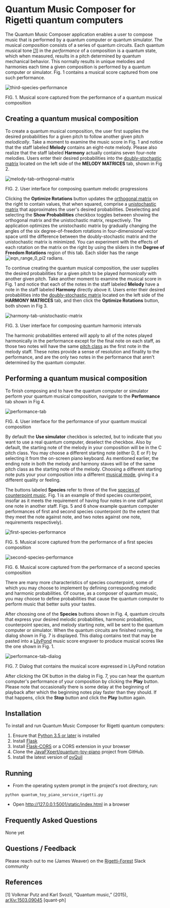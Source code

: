 # Quantum Music Composer for Rigetti quantum computers

The Quantum Music Composer application enables a user to compose music that is performed by a quantum computer or quantum simulator. The musical *composition* consists of a series of quantum circuits. Each quantum musical tone [[1]](#references) in the *performance* of a composition is a quantum state, which when measured, results in a pitch determined by quantum mechanical behavior. This normally results in unique melodies and harmonies each time a given composition is performed by a quantum computer or simulator. Fig. 1 contains a musical score captured from one such performance.

![third-species-performance](docimages/third-species-performance.png)

FIG. 1. Musical score captured from the performance of a quantum musical composition



## Creating a quantum musical composition

To create a quantum musical composition, the user first supplies the desired probabilities for a given pitch to follow another given pitch *melodically*. Take a moment to examine the music score in Fig. 1 and notice that the staff labeled **Melody** contains an eight-note melody. Please also realize that the staff labeled **Harmony** actually contains seven four-note melodies.  Users enter their desired probabilities into the [doubly-stochastic matrix](https://en.wikipedia.org/wiki/Doubly_stochastic_matrix) located on the left side of the **MELODY MATRICES** tab, shown in Fig 2. 

![melody-tab-orthogonal-matrix](docimages/melody-tab-orthogonal-matrix.png)

FIG. 2. User interface for composing quantum melodic progressions



Clicking the **Optimize Rotations** button updates the [orthogonal matrix](https://en.wikipedia.org/wiki/Orthogonal_matrix) on the right to contain values, that when squared, comprise a [unistochastic matrix](https://en.wikipedia.org/wiki/Unistochastic_matrix) that approximates the user's desired probabilities. Deselecting and selecting the **Show Probabilities** checkbox toggles between showing the orthogonal matrix and the unistochastic matrix, respectively. The application optimizes the unistochastic matrix by gradually changing the angles of the six degree-of-freedom rotations in four-dimensional vector space until the difference between the doubly-stochastic matrix and the unistochastic matrix is minimized.  You can experiment with the effects of each rotation on the matrix on the right by using the sliders in the **Degree of Freedom Rotations** region of this tab. Each slider has the range ![eqn_range_0_pi2](docimages/eqn_range_0_pi2.gif) radians.

To continue creating the quantum musical composition, the user supplies the desired probabilities for a given pitch to be played *harmonically* with another given pitch. Take another moment to examine the musical score in Fig. 1 and notice that each of the notes in the staff labeled **Melody** have a note in the staff labeled **Harmony** directly above it. Users enter their desired probabilities into the [doubly-stochastic matrix](https://en.wikipedia.org/wiki/Doubly_stochastic_matrix) located on the left side of the **HARMONY MATRICES** tab, and then click the **Optimize Rotations** button, both shown in Fig 3.

![harmony-tab-unistochastic-matrix](docimages/harmony-tab-unistochastic-matrix.png)

FIG. 3. User interface for composing quantum harmonic intervals



The harmonic probabilities entered will apply to all of the notes played harmonically in the performance except for the final note on each staff, as those two notes will have the same [pitch class](https://en.wikipedia.org/wiki/Pitch_class) as the first note in the melody staff. These notes provide a sense of resolution and finality to the performance, and are the only two notes in the performance that aren't determined by the quantum computer.

## Performing a quantum musical composition

To finish composing and to have the quantum computer or simulator perform your quantum musical composition, navigate to the **Performance** tab shown in Fig 4.

![performance-tab](docimages/performance-tab.png)

FIG. 4. User interface for the performance of your quantum musical composition



By default the **Use simulator** checkbox is selected, but to indicate that you want to use a real quantum computer, deselect the checkbox. Also by default, the starting note of the melody in your composition will be in the C pitch class. You may choose a different starting note (either D, E or F) by selecting it from the on-screen piano keyboard. As mentioned earlier, the ending note in both the melody and harmony staves will be of the same pitch class as the starting note of the melody. Choosing a different starting note puts your your composition into a different [musical mode](https://en.wikipedia.org/w/index.php?title=Musical_mode), giving it a different quality or feeling.  

The buttons labeled **Species** refer to three of the five [species of counterpoint music](https://en.wikipedia.org/wiki/Counterpoint#Species_counterpoint). Fig. 1 is an example of third species counterpoint, insofar as it meets the requirement of having four notes in one staff against one note in another staff. Figs. 5 and 6 show example quantum computer performances of first and second species counterpoint (to the extent that they meet the note against note, and two notes against one note, requirements respectively). 

![first-species-performance](docimages/first-species-performance.png)

FIG. 5. Musical score captured from the performance of a first species composition



![second-species-performance](docimages/second-species-performance.png)

FIG. 6. Musical score captured from the performance of a second species composition



There are many more characteristics of species counterpoint, some of which you may choose to implement by defining corresponding melodic and harmonic probabilities. Of course, as a composer of quantum music, you may choose to define probabilities that cause the quantum computer to perform music that better suits your tastes.

After choosing one of the **Species** buttons shown in Fig. 4, quantum circuits that express your desired melodic probabilities, harmonic probabilities, counterpoint species, and melody starting note, will be sent to the quantum computer or simulator. When the quantum circuits are finished running, the dialog shown in Fig. 7 is displayed. This dialog contains text that may be pasted into a [LilyPond](http://lilypond.org/manuals.html) music score engraver to produce musical scores like the one shown in Fig. 1. 



![performance-tab-dialog](docimages/performance-tab-dialog.png)

FIG. 7. Dialog that contains the musical score expressed in LilyPond notation



After clicking the OK button in the dialog in Fig. 7, you can hear the quantum computer's performance of your composition by clicking the **Play** button. Please note that occasionally there is some delay at the beginning of playback after which the beginning notes play faster than they should. If that happens, click the **Stop** button and click the **Play** button again.

## Installation

To install and run Quantum Music Composer for Rigetti quantum computers:

1. Ensure that [Python 3.5 or later](https://www.python.org/downloads/) is installed
2. Install [Flask](http://flask.pocoo.org/)
3. Install [Flask-CORS](https://flask-cors.readthedocs.io) or a CORS extension in your browser
4. Clone the [JavaFXpert/quantum-toy-piano](https://github.com/JavaFXpert/quantum-toy-piano) project from GitHub.
5. Install the latest version of [pyQuil](https://www.rigetti.com/forest)

## Running

- From the operating system prompt in the project's root directory, run:

`python quantum_toy_piano_service_rigetti.py`

- Open http://127.0.0.1:5001/static/index.html in a browser

## Frequently Asked Questions

None yet

## Questions / Feedback

Please reach out to me (James Weaver) on the [Rigetti-Forest](https://www.rigetti.com/community) Slack community

## References

[1] Volkmar Putz and Karl Svozil, “Quantum music,” (2015), [ arXiv:1503.09045](https://arxiv.org/abs/1503.09045) [quant-ph]